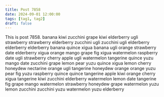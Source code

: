 ```yaml
---
title: Post 7858
date: 2024-09-01 12:00:00
tags: [tag1, tag2]
draft: false
---
```

This is post 7858.
banana
kiwi
zucchini
grape
kiwi
elderberry
ugli
strawberry
strawberry
elderberry
zucchini
ugli
zucchini
ugli
elderberry
elderberry
elderberry
banana
quince
xigua
banana
ugli
orange
strawberry
date
elderberry
xigua
orange
mango
grape
fig
xigua
watermelon
raspberry
date
ugli
strawberry
cherry
apple
ugli
watermelon
tangerine
quince
yuzu
mango
date
zucchini
grape
lemon
pear
yuzu
quince
xigua
lemon
cherry
honeydew
nectarine
orange
ugli
tangerine
honeydew
orange
orange
yuzu
pear
fig
yuzu
raspberry
quince
quince
tangerine
apple
kiwi
orange
cherry
xigua
tangerine
kiwi
zucchini
elderberry
watermelon
lemon
date
tangerine
fig
grape
mango
watermelon
strawberry
honeydew
grape
watermelon
yuzu
lemon
zucchini
zucchini
yuzu
watermelon
yuzu
elderberry
